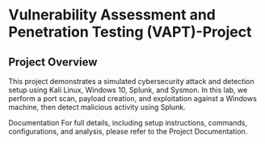# Vulnerability Assessment and Penetration Testing (VAPT)-Project

## Project Overview
This project demonstrates a simulated cybersecurity attack and detection setup using Kali Linux, Windows 10, Splunk, and Sysmon. In this lab, we perform a port scan, payload creation, and exploitation against a Windows machine, then detect malicious activity using Splunk.

Documentation
For full details, including setup instructions, commands, configurations, and analysis, please refer to the Project Documentation.
